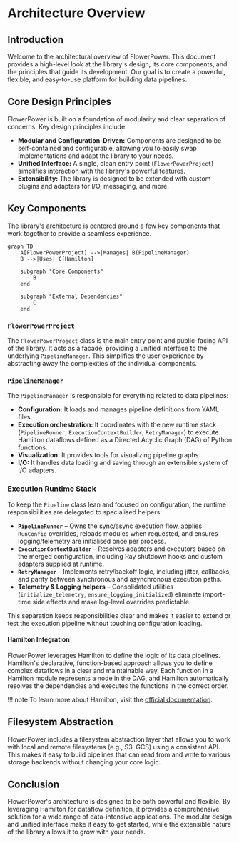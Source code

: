 # Architecture Overview

## Introduction

Welcome to the architectural overview of FlowerPower. This document provides a high-level look at the library's design, its core components, and the principles that guide its development. Our goal is to create a powerful, flexible, and easy-to-use platform for building data pipelines.

## Core Design Principles

FlowerPower is built on a foundation of modularity and clear separation of concerns. Key design principles include:

-   **Modular and Configuration-Driven:** Components are designed to be self-contained and configurable, allowing you to easily swap implementations and adapt the library to your needs.
-   **Unified Interface:** A single, clean entry point (`FlowerPowerProject`) simplifies interaction with the library's powerful features.
-   **Extensibility:** The library is designed to be extended with custom plugins and adapters for I/O, messaging, and more.

## Key Components

The library's architecture is centered around a few key components that work together to provide a seamless experience.

```mermaid
graph TD
    A[FlowerPowerProject] -->|Manages| B(PipelineManager)
    B -->|Uses| C[Hamilton]

    subgraph "Core Components"
        B
    end

    subgraph "External Dependencies"
        C
    end
```

### `FlowerPowerProject`

The `FlowerPowerProject` class is the main entry point and public-facing API of the library. It acts as a facade, providing a unified interface to the underlying `PipelineManager`. This simplifies the user experience by abstracting away the complexities of the individual components.

### `PipelineManager`

The `PipelineManager` is responsible for everything related to data pipelines:

-   **Configuration:** It loads and manages pipeline definitions from YAML files.
-   **Execution orchestration:** It coordinates with the new runtime stack (`PipelineRunner`, `ExecutionContextBuilder`, `RetryManager`) to execute Hamilton dataflows defined as a Directed Acyclic Graph (DAG) of Python functions.
-   **Visualization:** It provides tools for visualizing pipeline graphs.
-   **I/O:** It handles data loading and saving through an extensible system of I/O adapters.

### Execution Runtime Stack

To keep the `Pipeline` class lean and focused on configuration, the runtime responsibilities are delegated to specialised helpers:

-   **`PipelineRunner`** – Owns the sync/async execution flow, applies `RunConfig` overrides, reloads modules when requested, and ensures logging/telemetry are initialised once per process.
-   **`ExecutionContextBuilder`** – Resolves adapters and executors based on the merged configuration, including Ray shutdown hooks and custom adapters supplied at runtime.
-   **`RetryManager`** – Implements retry/backoff logic, including jitter, callbacks, and parity between synchronous and asynchronous execution paths.
-   **Telemetry & Logging helpers** – Consolidated utilities (`initialize_telemetry`, `ensure_logging_initialized`) eliminate import-time side effects and make log-level overrides predictable.

This separation keeps responsibilities clear and makes it easier to extend or test the execution pipeline without touching configuration loading.

#### Hamilton Integration

FlowerPower leverages Hamilton to define the logic of its data pipelines. Hamilton's declarative, function-based approach allows you to define complex dataflows in a clear and maintainable way. Each function in a Hamilton module represents a node in the DAG, and Hamilton automatically resolves the dependencies and executes the functions in the correct order.

!!! note
    To learn more about Hamilton, visit the [official documentation](https://hamilton.dagworks.io/).

## Filesystem Abstraction

FlowerPower includes a filesystem abstraction layer that allows you to work with local and remote filesystems (e.g., S3, GCS) using a consistent API. This makes it easy to build pipelines that can read from and write to various storage backends without changing your core logic.

## Conclusion

FlowerPower's architecture is designed to be both powerful and flexible. By leveraging Hamilton for dataflow definition, it provides a comprehensive solution for a wide range of data-intensive applications. The modular design and unified interface make it easy to get started, while the extensible nature of the library allows it to grow with your needs.
